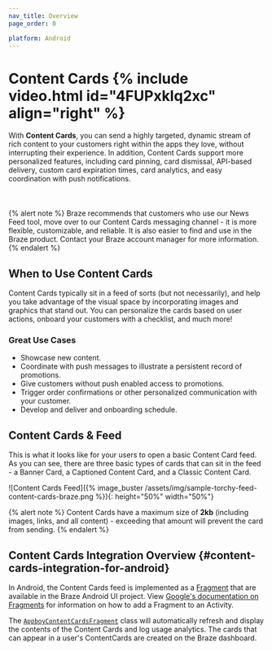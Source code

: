 ```yaml
---
nav_title: Overview
page_order: 0

platform: Android
---
```


# Content Cards {% include video.html id="4FUPxkIq2xc" align="right" %}

With **Content Cards**, you can send a highly targeted, dynamic stream of rich content to your customers right within the apps they love, without interrupting their experience. In addition, Content Cards support more personalized features, including card pinning, card dismissal, API-based delivery, custom card expiration times, card analytics, and easy coordination with push notifications.
<br><br><br><br>
{% alert note %}
Braze recommends that customers who use our News Feed tool, move over to our Content Cards messaging channel - it is more flexible, customizable, and reliable. It is also easier to find and use in the Braze product. Contact your Braze account manager for more information.
{% endalert %}

## When to Use Content Cards

Content Cards typically sit in a feed of sorts (but not necessarily), and help you take advantage of the visual space by incorporating images and graphics that stand out. You can personalize the cards based on user actions, onboard your customers with a checklist, and much more!

### Great Use Cases

- Showcase new content.
- Coordinate with push messages to illustrate a persistent record of promotions.
- Give customers without push enabled access to promotions.
- Trigger order confirmations or other personalized communication with your customer.
- Develop and deliver and onboarding schedule.

## Content Cards & Feed

This is what it looks like for your users to open a basic Content Card feed. As you can see, there are three basic types of cards that can sit in the feed - a Banner Card, a Captioned Content Card, and a Classic Content Card.

![Content Cards Feed]({% image_buster /assets/img/sample-torchy-feed-content-cards-braze.png %}){: height="50%" width="50%"}

{% alert note %}
Content Cards have a maximum size of **2kb** (including images, links, and all content) - exceeding that amount will prevent the card from sending.
{% endalert %}

## Content Cards Integration Overview {#content-cards-integration-for-android}

In Android, the Content Cards feed is implemented as a [Fragment][2] that are available in the Braze Android UI project. View [Google's documentation on Fragments][3] for information on how to add a Fragment to an Activity.

The [`AppboyContentCardsFragment`][4] class will automatically refresh and display the contents of the Content Cards and log usage analytics. The cards that can appear in a user's ContentCards are created on the Braze dashboard.

[2]: http://developer.android.com/guide/components/fragments.html
[3]: http://developer.android.com/guide/components/fragments.html#Adding "Android Documentation: Fragments"
[4]: https://appboy.github.io/appboy-android-sdk/javadocs/com/appboy/ui/AppboyContentCardsFragment.html
